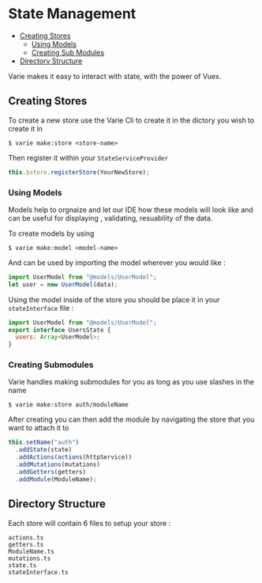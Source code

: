 # State Management

- [Creating Stores](#creating-stores)
  - [Using Models](#using-models)
  - [Creating Sub Modules](#creating-submodules)
- [Directory Structure](#directory-structure)

Varie makes it easy to interact with state, with the power of Vuex.

## Creating Stores

To create a new store use the Varie Cli to create it in the dictory you wish to create it in

`$ varie make:store <store-name>`

Then register it within your `StateServiceProvider`

```js
this.$store.registerStore(YourNewStore);
```

### Using Models

Models help to orgnaize and let our IDE how these models will look like and can be useful for displaying , validating,
resuabliity of the data.

To create models by using

`$ varie make:model <model-name>`

And can be used by importing the model wherever you would like :

```js
import UserModel from "@models/UserModel";
let user = new UserModel(data);
```

Using the model inside of the store you should be place it in your `stateInterface` file :

```js
import UserModel from "@models/UserModel";
export interface UsersState {
  users: Array<UserModel>;
}
```

### Creating Submodules

Varie handles making submodules for you as long as you use slashes in the name

`$ varie make:store auth/moduleName`

After creating you can then add the module by navigating the store that you want to attach it to

```js
this.setName("auth")
  .addState(state)
  .addActions(actions(httpService))
  .addMutations(mutations)
  .addGetters(getters)
  .addModule(ModuleName);
```

## Directory Structure

Each store will contain 6 files to setup your store :

```tree
actions.ts
getters.ts
ModuleName.ts
mutations.ts
state.ts
stateInterface.ts
```
